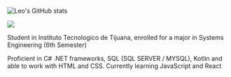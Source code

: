 ![Leo's GitHub stats](https://github-readme-stats.vercel.app/api?username=LeoMerc&show_icons=true&theme=tokyonight)
<div></div>
<img src="https://github-readme-stats.vercel.app/api/top-langs/?username=LeoMerc&theme=tokyonight&layout=compact"></img>

Student in Instituto Tecnologico de Tijuana, enrolled for a major in Systems Engineering (6th Semester)

Proficient in C# .NET frameworks, SQL (SQL SERVER / MYSQL), Kotlin and able to work with HTML and CSS. Currently learning JavaScript and React 


